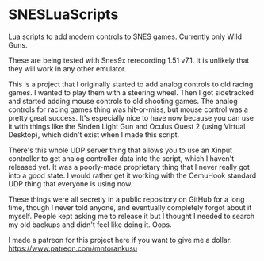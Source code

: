 # SNESLuaScripts
Lua scripts to add modern controls to SNES games. Currently only Wild Guns.

These are being tested with Snes9x rerecording 1.51 v7.1. It is unlikely that they will work in any other emulator.

This is a project that I originally started to add analog controls to old racing games. I wanted to play them with a steering wheel. Then I got sidetracked and started adding mouse controls to old shooting games. The analog controls for racing games thing was hit-or-miss, but mouse control was a pretty great success. It's especially nice to have now because you can use it with things like the Sinden Light Gun and Oculus Quest 2 (using Virtual Desktop), which didn't exist when I made this script. 

There's this whole UDP server thing that allows you to use an Xinput controller to get analog controller data into the script, which I haven't released yet. It was a poorly-made proprietary thing that I never really got into a good state. I would rather get it working with the CemuHook standard UDP thing that everyone is using now.

These things were all secretly in a public repository on GitHub for a long time, though I never told anyone, and eventually completely forgot about it myself. People kept asking me to release it but I thought I needed to search my old backups and didn't feel like doing it. Oops.

I made a patreon for this project here if you want to give me a dollar: https://www.patreon.com/mntorankusu
